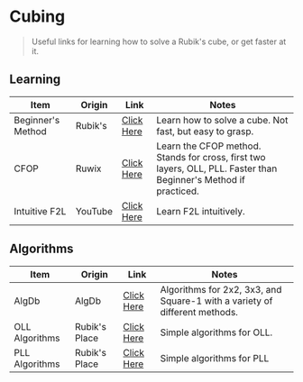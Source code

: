 # Cubing
> Useful links for learning how to solve a Rubik's cube, or get faster at it.

## Learning
Item | Origin | Link | Notes
---------- | ---------- | ---------- | ----------
Beginner's Method | Rubik's | [Click Here](https://www.rubiks.com/en-us/blog/how-to-solve-the-rubiks-cube-stage-1) | Learn how to solve a cube. Not fast, but easy to grasp.
CFOP | Ruwix | [Click Here](https://ruwix.com/the-rubiks-cube/advanced-cfop-fridrich/) | Learn the CFOP method. Stands for cross, first two layers, OLL, PLL. Faster than Beginner's Method if practiced.
Intuitive F2L | YouTube | [Click Here](https://www.youtube.com/watch?v=Ar_Zit1VLG0) | Learn F2L intuitively.

## Algorithms
Item | Origin | Link | Notes
---------- | ---------- | ---------- | ----------
AlgDb | AlgDb | [Click Here](http://algdb.net/) | Algorithms for 2x2, 3x3, and Square-1 with a variety of different methods.
OLL Algorithms | Rubik's Place | [Click Here](http://www.rubiksplace.com/speedcubing/OLL-algorithms/) | Simple algorithms for OLL.
PLL Algorithms | Rubik's Place | [Click Here](http://www.rubiksplace.com/speedcubing/PLL-algorithms/) | Simple algorithms for PLL
